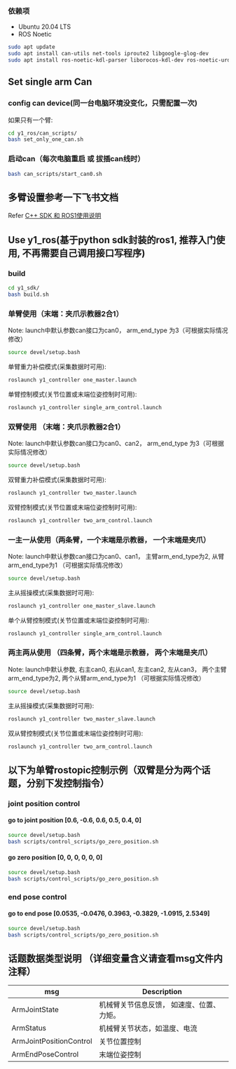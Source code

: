 ### 依赖项
  - Ubuntu 20.04 LTS
  - ROS Noetic

  ```sh
  sudo apt update
  sudo apt install can-utils net-tools iproute2 libgoogle-glog-dev
  sudo apt install ros-noetic-kdl-parser liborocos-kdl-dev ros-noetic-urdf ros-noetic-trac-ik
  ```

## Set single arm Can
### config can device(同一台电脑环境没变化，只需配置一次)
  如果只有一个臂:
  ```sh
  cd y1_ros/can_scripts/
  bash set_only_one_can.sh
  ```
### 启动can（每次电脑重启 或 拔插can线时）
  ```sh
  bash can_scripts/start_can0.sh
  ```

## 多臂设置参考一下飞书文档
Refer [C++ SDK 和 ROS1使用说明](https://p05rcnnjwft.feishu.cn/wiki/NfQbwougEi7YSAkW330cW1elnBb)

## Use y1_ros(基于python sdk封装的ros1, 推荐入门使用, 不再需要自己调用接口写程序)

### build
  ```sh
  cd y1_sdk/
  bash build.sh
  ```

### 单臂使用（末端：夹爪示教器2合1）
  Note: launch中默认参数can接口为can0， arm_end_type 为3（可根据实际情况修改）
  ```sh
  source devel/setup.bash
  ```

  单臂重力补偿模式(采集数据时可用):
  ```sh
  roslaunch y1_controller one_master.launch
  ```

  单臂控制模式(关节位置或末端位姿控制时可用):
  ```sh
  roslaunch y1_controller single_arm_control.launch
  ```

### 双臂使用 （末端：夹爪示教器2合1）
  Note: launch中默认参数can接口为can0、can2， arm_end_type 为3（可根据实际情况修改）
  ```sh
  source devel/setup.bash
  ```
  双臂重力补偿模式(采集数据时可用):
  ```sh
  roslaunch y1_controller two_master.launch
  ```
  双臂控制模式(关节位置或末端位姿控制时可用):
  ```sh
  roslaunch y1_controller two_arm_control.launch
  ```

### 一主一从使用（两条臂，一个末端是示教器， 一个末端是夹爪）
  Note: launch中默认参数can接口为can0、can1， 
  主臂arm_end_type为2, 从臂arm_end_type为1 （可根据实际情况修改）
  ```sh
  source devel/setup.bash
  ```
  主从摇操模式(采集数据时可用):
  ```sh
  roslaunch y1_controller one_master_slave.launch
  ```
  单个从臂控制模式(关节位置或末端位姿控制时可用):
  ```sh
  roslaunch y1_controller single_arm_control.launch
  ```

### 两主两从使用 （四条臂，两个末端是示教器， 两个末端是夹爪）
  Note: launch中默认参数, 右主can0, 右从can1, 左主can2, 左从can3， 
  两个主臂arm_end_type为2, 两个从臂arm_end_type为1 （可根据实际情况修改）
  ```sh
  source devel/setup.bash
  ```
  主从摇操模式(采集数据时可用):
  ```sh
  roslaunch y1_controller two_master_slave.launch
  ```
  双从臂控制模式(关节位置或末端位姿控制时可用):
  ```sh
  roslaunch y1_controller two_arm_control.launch
  ```

## 以下为单臂rostopic控制示例（双臂是分为两个话题，分别下发控制指令）
### joint position control

#### go to joint position [0.6, -0.6, 0.6, 0.5, 0.4, 0]
  ```sh
  source devel/setup.bash
  bash scripts/control_scripts/go_zero_position.sh
  ```

#### go zero position [0, 0, 0, 0, 0, 0]
  ```sh
  source devel/setup.bash
  bash scripts/control_scripts/go_zero_position.sh
  ```

### end pose control

#### go to end pose [0.0535, -0.0476, 0.3963, -0.3829, -1.0915, 2.5349]
  ```sh
  source devel/setup.bash
  bash scripts/control_scripts/go_zero_position.sh
  ```

## 话题数据类型说明 （详细变量含义请查看msg文件内注释）

| msg                     | Description                       |
| ----------------------- | --------------------------------- |
| ArmJointState           | 机械臂关节信息反馈， 如速度、位置、力矩。|  
| ArmStatus               | 机械臂关节状态，如温度、电流           |
| ArmJointPositionControl | 关节位置控制                        |
| ArmEndPoseControl       | 末端位姿控制                        |